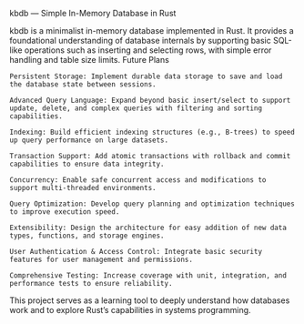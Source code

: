 kbdb — Simple In-Memory Database in Rust

kbdb is a minimalist in-memory database implemented in Rust. It provides a foundational understanding of database internals by supporting basic SQL-like operations such as inserting and selecting rows, with simple error handling and table size limits.
Future Plans

    Persistent Storage: Implement durable data storage to save and load the database state between sessions.

    Advanced Query Language: Expand beyond basic insert/select to support update, delete, and complex queries with filtering and sorting capabilities.

    Indexing: Build efficient indexing structures (e.g., B-trees) to speed up query performance on large datasets.

    Transaction Support: Add atomic transactions with rollback and commit capabilities to ensure data integrity.

    Concurrency: Enable safe concurrent access and modifications to support multi-threaded environments.

    Query Optimization: Develop query planning and optimization techniques to improve execution speed.

    Extensibility: Design the architecture for easy addition of new data types, functions, and storage engines.

    User Authentication & Access Control: Integrate basic security features for user management and permissions.

    Comprehensive Testing: Increase coverage with unit, integration, and performance tests to ensure reliability.

This project serves as a learning tool to deeply understand how databases work and to explore Rust’s capabilities in systems programming.
